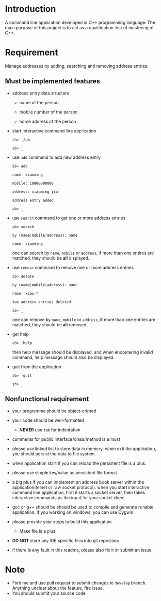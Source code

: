 # Introduction
 
A command line application developed in C++ programming language.
The main purpose of this project is to act as a qualification test of
mastering of C++.
 
# Requirement
 
Manage addresses by adding, searching and removing address entries.
 
## Must be implemented features
 
* address entry data structure
 
  * name of the person
 
  * mobile number of the person
 
  * home address of the person
 
* start interactive command line application
 
    `sh> ./ab`
 
    `ab> _`
 
* use `add` command to add new address entry
 
    `ab> add`
 
    `name: xiaoming`
 
    `mobile: 18888888888`
 
    `address: xiaoming jia`
 
    `address entry added`
 
    `ab> _`
 
* use `search` command to get one or more address entries
 
    `ab> search`
 
    `by (name|mobile|address): name`
 
    `name: xiaoming`
 
    one can search by `name`, `mobile` or `address`, if more than one entires are matched, they should be __all__ displayed.
 
* use `remove` command to remove one or more address entries
 
    `ab> delete`
 
    `by (name|mobile|address): name`
 
    `name: xiao.*`
 
    `two address entries deleted`
 
    `ab> _`
 
    one can remove by `name`, `mobile` or `address`, if more than one entries are matched, they should be __all__ removed.
 
* get help
 
    `ab> !help`
 
    then help message should be displayed, and when encoutering invalid command, help message
    should also be displayed.
 
* quit from the application
 
    `ab> !quit`
 
    `sh> _`
 
## Nonfunctional requirement
 
* your programme should be object-orinted
 
* your code should be well-formatted
  * __NEVER__ use `tab` for indentation
 
* comments for public interface/class/method is a must
 
* please use linked list to store data in memory, when exit the application, you should persist the data to file system. 
 * when application start if you can reload the persistent file is a plus.
 
* please use simple key/value as persistent file format 

* a big plus if you can implement an address book server within the application(telnet or raw socket protocol). when you start interactive command line application, first it starts a socket server, then takes interactive commands as the input for your socket client.
 
* gcc or g++ should be should be used to compile and generate runable application. If you working on windows, you can use Cygwin.
 
* please provide your steps to build this application 
  * Make file is a plus.
 
* __DO NOT__ store any IDE specific files into git repository
 
* if there is any fault in this readme, please also fix it or submit an issue
 
# Note
 
 * Fork me and use pull request to submit changes to `develop` branch. Anything unclear about the feature, fire issue.
 * You should submit your source code

